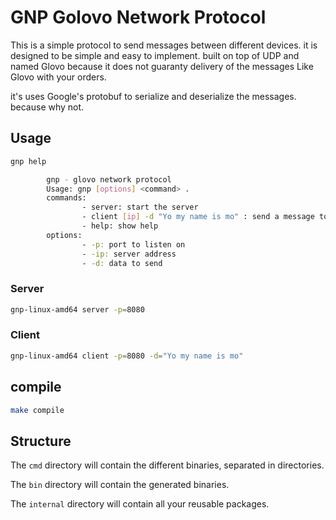 # GNP Golovo Network Protocol

This is a simple protocol to send messages between different devices. it is designed to be simple and easy to implement. built on top of UDP and named Glovo because it does not guaranty delivery of the messages Like Glovo with your orders.

it's uses Google's protobuf to serialize and deserialize the messages. because why not.

## Usage

```sh
gnp help

        gnp - glovo network protocol
        Usage: gnp [options] <command> .
        commands:
                - server: start the server
                - client [ip] -d "Yo my name is mo" : send a message to the server
                - help: show help
        options:
                - -p: port to listen on
                - -ip: server address
                - -d: data to send
```

### Server

```sh
gnp-linux-amd64 server -p=8080
```

### Client

```sh
gnp-linux-amd64 client -p=8080 -d="Yo my name is mo"
```

## compile

```sh
make compile
```

## Structure

The `cmd` directory will contain the different binaries, separated in directories.

The `bin` directory will contain the generated binaries.

The `internal` directory will contain all your reusable packages.
